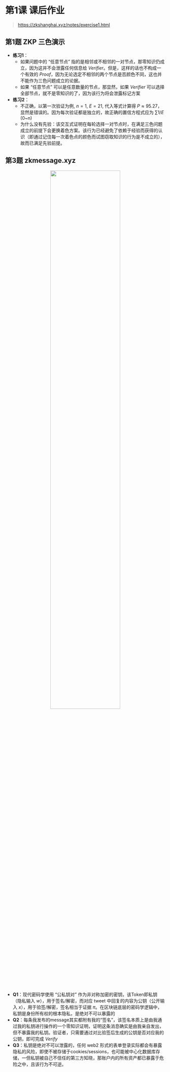 # 第1课 课后作业
> https://zkshanghai.xyz/notes/exercise1.html
## 第1题 ZKP 三色演示

- **练习1**：
  - 如果问题中的 “任意节点” 指的是相邻或不相邻的一对节点，那零知识仍成立，因为这并不会泄露任何信息给 $Verifier$。但是，这样的话也不构成一个有效的 $Proof$，因为无论选定不相邻的两个节点是否颜色不同，这也并不能作为三色问题成立的论据。
  - 如果 “任意节点” 可以是任意数量的节点，那显然，如果 $Verifier$ 可以选择全部节点，就不是零知识的了，因为该行为将会泄露标记方案
- **练习2**：
  - 不正确，以第一次验证为例, $n = 1$, $E = 21$, 代入等式计算得 $P ≈ 95.27%$，显然是错误的。因为每次验证都是独立的，故正确的置信方程式应为 $\sum 1/E$  (0~n)
  - 为什么没有先验：该交互式证明在每轮选择一对节点时，在满足三色问题成立的前提下会更换着色方案。该行为已经避免了依赖于经验而获得的认识（即通过记住每一次着色点的颜色而试图窃取知识的行为是不成立的），故而已满足先验前提。

## 第3题 zkmessage.xyz
<div align=center>
<img src="https://user-images.githubusercontent.com/93460127/230816283-b8f10774-6d45-4f66-8d8f-8a956f420d18.png" style="width:66%;" />
</div>


- **Q1**：现代密码学使用 “公私钥对” 作为非对称加密的密钥，该Token即私钥（隐私输入 $w$），用于签名/解密，而对应 tweet 中回复的内容为公钥（公开输入 $x$），用于验签/解密，签名相当于证据 $π$。在区块链底层的密码学逻辑中，私钥是身份所有权的根本隐私，是绝对不可以暴露的
- **Q2**：每条我发布的message其实都附有我的“签名”，该签名本质上是由我通过我的私钥进行操作的一个零知识证明，证明这条消息确实是由我亲自发出，但不暴露我的私钥。验证者，只需要通过对比验签后生成的公钥是否对应我的公钥，即可完成 $Verify$
- **Q3**：私钥是绝对不可以泄露的，任何 web2 形式的表单登录实际都会有暴露隐私的风险，即使不被存储于cookies/sessions，也可能被中心化数据库存储，一但私钥被自己不信任的第三方知晓，那账户内的所有资产都已暴露于危险之中，且该行为不可逆。
